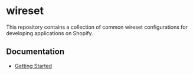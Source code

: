 # wireset

This repository contains a collection of common wireset configurations for developing applications on Shopify.

## Documentation

- [Getting Started](docs/getting-started.md)
